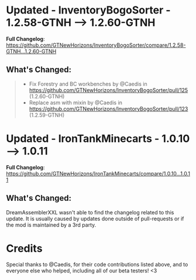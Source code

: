 # Updated - InventoryBogoSorter - 1.2.58-GTNH --> 1.2.60-GTNH
**Full Changelog**: https://github.com/GTNewHorizons/InventoryBogoSorter/compare/1.2.58-GTNH...1.2.60-GTNH

## What's Changed:
>* Fix Forestry and BC workbenches by @Caedis in https://github.com/GTNewHorizons/InventoryBogoSorter/pull/125 (1.2.60-GTNH)
>* Replace asm with mixin by @Caedis in https://github.com/GTNewHorizons/InventoryBogoSorter/pull/123 (1.2.59-GTNH)

# Updated - IronTankMinecarts - 1.0.10 --> 1.0.11
**Full Changelog**: https://github.com/GTNewHorizons/IronTankMinecarts/compare/1.0.10...1.0.11

## What's Changed:
DreamAssemblerXXL wasn't able to find the changelog related to this update. It is usually caused by updates done outside of pull-requests or if the mod is maintained by a 3rd party.
# Credits
Special thanks to @Caedis, for their code contributions listed above, and to everyone else who helped, including all of our beta testers! <3

